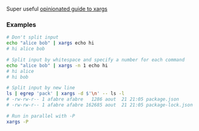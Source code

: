 [tags]: # '["bash", "xargs"]'
[title]: # 'Xargs'

Super useful [opinionated guide to xargs](https://www.oilshell.org/blog/2021/08/xargs.html)

### Examples

```bash
# Don't split input
echo "alice bob" | xargs echo hi
# hi alice bob

# Split input by whitespace and specify a number for each command
echo "alice bob" | xargs -n 1 echo hi
# hi alice
# hi bob

# Split input by new line
ls | egrep 'pack' | xargs -d $'\n' -- ls -l
# -rw-rw-r-- 1 afabre afabre   1286 aout  21 21:05 package.json
# -rw-rw-r-- 1 afabre afabre 162685 aout  21 21:05 package-lock.json

# Run in parallel with -P
xargs -P
```
